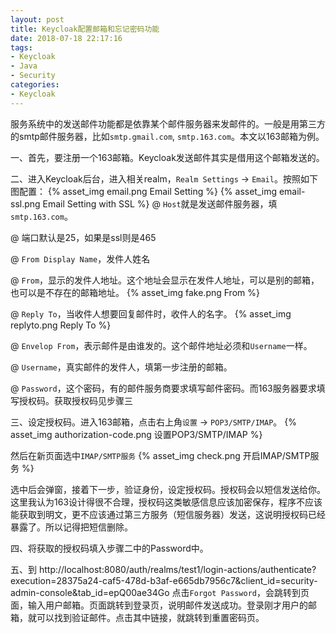 ```yaml
---
layout: post
title: Keycloak配置邮箱和忘记密码功能
date: 2018-07-18 22:17:16
tags:
- Keycloak
- Java
- Security
categories:
- Keycloak
---
```

服务系统中的发送邮件功能都是依靠某个邮件服务器来发邮件的。一般是用第三方的smtp邮件服务器，比如`smtp.gmail.com`, `smtp.163.com`。本文以163邮箱为例。

一、首先，要注册一个163邮箱。Keycloak发送邮件其实是借用这个邮箱发送的。

二、进入Keycloak后台，进入相关realm，`Realm Settings` -> `Email`。按照如下图配置：
{% asset_img email.png Email Setting %}
{% asset_img email-ssl.png Email Setting with SSL %}
@ `Host`就是发送邮件服务器，填`smtp.163.com`。

@ 端口默认是25，如果是ssl则是465

@ `From Display Name`，发件人姓名

@ `From`，显示的发件人地址。这个地址会显示在发件人地址，可以是别的邮箱，也可以是不存在的邮箱地址。
{% asset_img fake.png From %}

@ `Reply To`，当收件人想要回复邮件时，收件人的名字。
{% asset_img replyto.png Reply To %}

@ `Envelop From`，表示邮件是由谁发的。这个邮件地址必须和`Username`一样。

@ `Username`，真实邮件的发件人，填第一步注册的邮箱。

@ `Password`，这个密码，有的邮件服务商要求填写邮件密码。而163服务器要求填写授权码。获取授权码见步骤三

三、设定授权码。进入163邮箱，点击右上角`设置` -> `POP3/SMTP/IMAP`。
{% asset_img authorization-code.png 设置POP3/SMTP/IMAP %}

然后在新页面选中`IMAP/SMTP服务`
{% asset_img check.png 开启IMAP/SMTP服务 %}

选中后会弹窗，接着下一步，验证身份，设定授权码。授权码会以短信发送给你。这里我认为163设计得很不合理，授权码这类敏感信息应该加密保存，程序不应该能获取到明文，更不应该通过第三方服务（短信服务器）发送，这说明授权码已经暴露了。所以记得把短信删除。

四、将获取的授权码填入步骤二中的Password中。

五、到 http://localhost:8080/auth/realms/test1/login-actions/authenticate?execution=28375a24-caf5-478d-b3af-e665db7956c7&client_id=security-admin-console&tab_id=epQ00ae34Go 点击`Forgot Password`，会跳转到页面，输入用户邮箱。页面跳转到登录页，说明邮件发送成功。登录刚才用户的邮箱，就可以找到验证邮件。点击其中链接，就跳转到重置密码页。